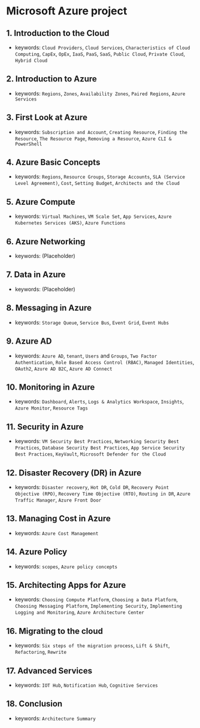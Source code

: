 # Microsoft Azure project

## 1. Introduction to the Cloud
- keywords: `Cloud Providers`, `Cloud Services`, `Characteristics of Cloud Computing`, `CapEx`, `OpEx`, `IaaS`, `PaaS`, `SaaS`, `Public Cloud`, `Private Cloud`, `Hybrid Cloud`

## 2. Introduction to Azure
- keywords: `Regions`, `Zones`, `Availability Zones`, `Paired Regions`, `Azure Services`

## 3. First Look at Azure
- keywords: `Subscription and Account`, `Creating Resource`, `Finding the Resource`, `The Resource Page`, `Removing a Resource`, `Azure CLI & PowerShell`

## 4. Azure Basic Concepts
- keywords: `Regions`, `Resource Groups`, `Storage Accounts`, `SLA (Service Level Agreement)`, `Cost`, `Setting Budget`, `Architects and the Cloud`

## 5. Azure Compute
- keywords: `Virtual Machines`, `VM Scale Set`, `App Services`, `Azure Kubernetes Services (AKS)`, `Azure Functions`

## 6. Azure Networking
- keywords: (Placeholder)

## 7. Data in Azure
- keywords: (Placeholder)

## 8. Messaging in Azure
- keywords: `Storage Queue`, `Service Bus`, `Event Grid`, `Event Hubs`

## 9. Azure AD
- keywords: `Azure AD`, `tenant`, `Users` and `Groups`, `Two Factor Authentication`, `Role Based Access Control (RBAC)`, `Managed Identities`, `OAuth2`, `Azure AD B2C`, `Azure AD Connect`

## 10. Monitoring in Azure
- keywords: `Dashboard`, `Alerts`, `Logs & Analytics Workspace`, `Insights`, `Azure Monitor`, `Resource Tags`

## 11. Security in Azure
- keywords: `VM Security Best Practices`, `Networking Security Best Practices`, `Database Security Best Practices`, `App Service Security Best Practices`, `KeyVault`, `Microsoft Defender for the Cloud`

## 12. Disaster Recovery (DR) in Azure
- keywords: `Disaster recovery`, `Hot DR`, `Cold DR`, `Recovery Point Objective (RPO)`, `Recovery Time Objective (RTO)`, `Routing in DR`, `Azure Traffic Manager`, `Azure Front Door`

## 13. Managing Cost in Azure
- keywords: `Azure Cost Management`

## 14. Azure Policy
- keywords: `scopes`, `Azure policy concepts`

## 15. Architecting Apps for Azure
- keywords: `Choosing Compute Platform`, `Choosing a Data Platform`, `Choosing Messaging Platform`, `Implementing Security`, `Implementing Logging and Monitoring`, `Azure Architecture Center`

## 16. Migrating to the cloud
- keywords: `Six steps of the migration process`, `Lift & Shift`, `Refactoring`, `Rewrite`

## 17. Advanced Services
- keywords: `IOT Hub`, `Notification Hub`, `Cognitive Services`

## 18. Conclusion
- keywords: `Architecture Summary`













